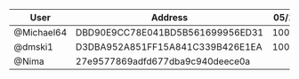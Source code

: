 | User      | Address | 05/10 | 12/10 | 19/10 | 26/10 |
|-----------| -------- | -------- |-------|-------|-------|
| @Michael64 | DBD90E9CC78E041BD5B561699956ED31	| 10000 | 10000 | 10000 | 10000 |
| @dmski1 | D3DBA952A851FF15A841C339B426E1EA	| 10000 | 10000 | 10000 | 10000 |
| @Nima | 27e9577869adfd677dba9c940deece0a	|  | 10000 |  | 10000 |
